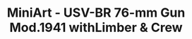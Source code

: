 ---
layout: product
title: "MiniArt - USV-BR 76-mm Gun Mod.1941 withLimber & Crew"
price: "4150" 
desc: "N/A"
img_path: "/assets/img/MI35129.webp"
brand: "N/A"
available: false
special_offer: false
new: false
soon: false
cat: "010000"
subcat: "010100"
subsubcat: "0N/A"
sifra: "MI35129"
popular: false
---
